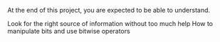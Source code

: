 At the end of this project, you are expected to be able to understand.

Look for the right source of information without too much help
How to manipulate bits and use bitwise operators
